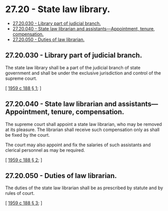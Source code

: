 # 27.20 - State law library.
* [27.20.030 - Library part of judicial branch.](#2720030---library-part-of-judicial-branch)
* [27.20.040 - State law librarian and assistants—Appointment, tenure, compensation.](#2720040---state-law-librarian-and-assistantsappointment-tenure-compensation)
* [27.20.050 - Duties of law librarian.](#2720050---duties-of-law-librarian)
## 27.20.030 - Library part of judicial branch.
The state law library shall be a part of the judicial branch of state government and shall be under the exclusive jurisdiction and control of the supreme court.

\[ [1959 c 188 § 1](https://leg.wa.gov/CodeReviser/documents/sessionlaw/1959c188.pdf?cite=1959%20c%20188%20§%201); \]

## 27.20.040 - State law librarian and assistants—Appointment, tenure, compensation.
The supreme court shall appoint a state law librarian, who may be removed at its pleasure. The librarian shall receive such compensation only as shall be fixed by the court.

The court may also appoint and fix the salaries of such assistants and clerical personnel as may be required.

\[ [1959 c 188 § 2](https://leg.wa.gov/CodeReviser/documents/sessionlaw/1959c188.pdf?cite=1959%20c%20188%20§%202); \]

## 27.20.050 - Duties of law librarian.
The duties of the state law librarian shall be as prescribed by statute and by rules of court.

\[ [1959 c 188 § 3](https://leg.wa.gov/CodeReviser/documents/sessionlaw/1959c188.pdf?cite=1959%20c%20188%20§%203); \]

